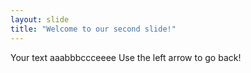 ```yaml
---
layout: slide
title: "Welcome to our second slide!"
---
```

Your text aaabbbccceeee
Use the left arrow to go back!
